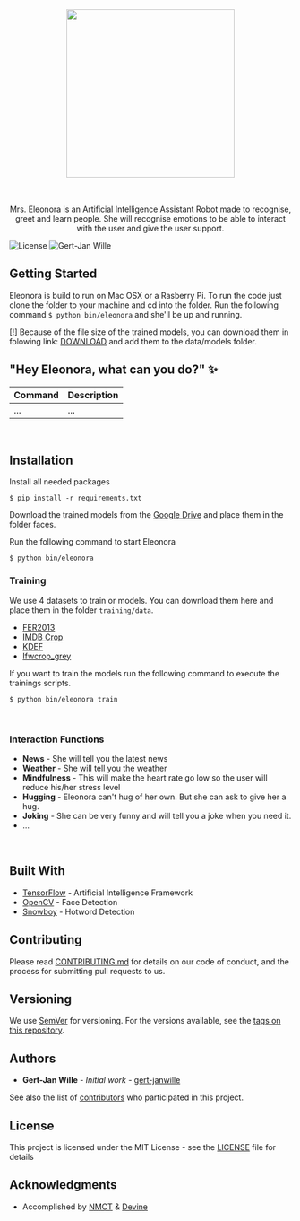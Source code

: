 <div align="center">
  <a href="https://github.com/gert-janwille/Eleonora">
    <img width="300"" src="https://raw.github.com/gert-janwille/Eleonora/master/docs/assets/eleonora-official.png">
  </a>
  <br/>
  <br/>
  <br/>
  <p>
    Mrs. Eleonora is an Artificial Intelligence Assistant Robot made to recognise, greet and learn people. She will recognise emotions to be able to interact with the user and give the user support.
</div>


![License](https://img.shields.io/badge/license-MIT-blue.svg)
![Gert-Jan Wille](https://img.shields.io/badge/Author-gert--janwille-blue.svg)



## Getting Started

Eleonora is build to run on Mac OSX or a Rasberry Pi. To run the code just clone the folder to your machine and cd into the folder.
Run the following command `$ python bin/eleonora` and she'll be up and running.

[!] Because of the file size of the trained models, you can download them in folowing link: [DOWNLOAD](https://drive.google.com/open?id=1c7h-AqmnC-DoYonKh4CPXtDpLlOe2Aff) and add them to the data/models folder.

## "Hey Eleonora, what can you do?" :sparkles:

Command | Description
-- | ------
...| ...
<br/>

## Installation

Install all needed packages
```
$ pip install -r requirements.txt
```

Download the trained models from the [Google Drive](https://drive.google.com/open?id=1c7h-AqmnC-DoYonKh4CPXtDpLlOe2Aff) and place them in the folder faces.

Run the following command to start Eleonora
```
$ python bin/eleonora
```

### Training

We use 4 datasets to train or models. You can download them here and place them in the folder `training/data`.
* [FER2013](https://www.kaggle.com/c/challenges-in-representation-learning-facial-expression-recognition-challenge/data)
* [IMDB Crop](https://data.vision.ee.ethz.ch/cvl/rrothe/imdb-wiki/)
* [KDEF](https://www.ugent.be/pp/ekgp/en/research/research-groups/panlab/kdef)
* [Ifwcrop_grey](http://conradsanderson.id.au/lfwcrop/)

If you want to train the models run the following command to execute the trainings scripts.
```
$ python bin/eleonora train
```

<br/>

### Interaction Functions
* **News** - She will tell you the latest news
* **Weather** - She will tell you the weather
* **Mindfulness** - This will make the heart rate go low so the user will reduce his/her stress level
* **Hugging** - Eleonora can't hug of her own. But she can ask to give her a hug.
* **Joking** - She can be very funny and will tell you a joke when you need it.
* ...

<br/>

## Built With

* [TensorFlow](https://www.tensorflow.org/) - Artificial Intelligence Framework
* [OpenCV](https://opencv.org/) - Face Detection
* [Snowboy](https://snowboy.kitt.ai) - Hotword Detection

## Contributing

Please read [CONTRIBUTING.md](CONTRIBUTING.md) for details on our code of conduct, and the process for submitting pull requests to us.

## Versioning

We use [SemVer](http://semver.org/) for versioning. For the versions available, see the [tags on this repository](https://github.com/gert-janwille/Eleonora/tags).

## Authors

* **Gert-Jan Wille** - *Initial work* - [gert-janwille](https://github.com/gert-janwille)

See also the list of [contributors](https://github.com/gert-janwille/Eleonora/contributors) who participated in this project.

## License

This project is licensed under the MIT License - see the [LICENSE](LICENSE) file for details

## Acknowledgments

* Accomplished by [NMCT](http://www.howest.be/Default.aspx?target=pih&lan=nl&item=71&gclid=EAIaIQobChMI29Cbq9-41wIVA2wbCh20MwlUEAAYASAAEgIwYPD_BwE) & [Devine](http://www.howest.be/Default.aspx?target=pih&lan=nl&item=1094)
